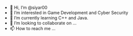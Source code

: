 - 👋 Hi, I’m @siyar00
- 👀 I’m interested in Game Development and Cyber Security
- 🌱 I’m currently learning C++ and Java.
- 💞️ I’m looking to collaborate on ...
- 📫 How to reach me ...
